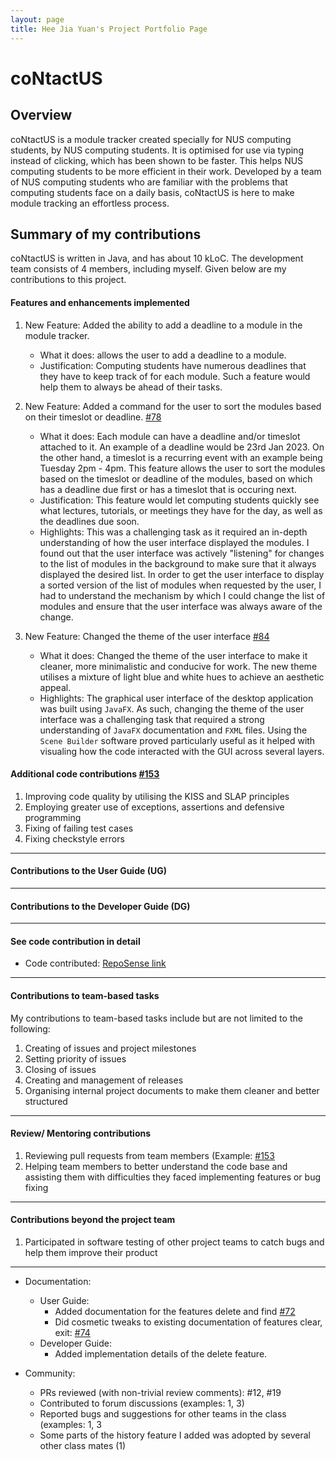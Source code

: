 ```yaml
---
layout: page
title: Hee Jia Yuan's Project Portfolio Page
---
```

# coNtactUS 

## Overview
coNtactUS is a module tracker created specially for NUS computing students, by NUS computing students. It is optimised for use via typing 
instead of clicking, which has been shown to be faster. This helps NUS computing students to be more efficient in their work. Developed by a team of NUS computing students who are familiar with the problems that computing students face on a daily basis, coNtactUS is here to make module tracking an effortless process.

## Summary of my contributions
coNtactUS is written in Java, and has about 10 kLoC. The development team consists of 4 members, including myself. Given below are my contributions to this project.

#### Features and enhancements implemented
1. New Feature: Added the ability to add a deadline to a module in the module tracker. 
   * What it does: allows the user to add a deadline to a module. 
   * Justification: Computing students have numerous deadlines that they have to keep track of for each module. Such a feature would help them to always be ahead of their tasks.
 

2. New Feature: Added a command for the user to sort the modules based on their timeslot or deadline. [\#78](https://github.com/AY2223S2-CS2103T-W10-1/tp/pull/78)
   * What it does: Each module can have a deadline and/or timeslot attached to it. An example of a deadline would be 23rd Jan 2023. On the other hand, a timeslot is a recurring event with an example being Tuesday 2pm - 4pm. This feature allows the user to sort the modules based on the timeslot or deadline of the modules, based on which has a deadline due first or has a timeslot that is occuring next. 
   * Justification: This feature would let computing students quickly see what lectures, tutorials, or meetings they have for the day, as well as the deadlines due soon.
   * Highlights: This was a challenging task as it required an in-depth understanding of how the user interface displayed the modules. I found out that the user interface was actively "listening" for changes to the list of modules in the background to make sure that it always displayed the desired list. In order to get the user interface to display a sorted version of the list of modules when requested by the user, I had to understand the mechanism by which I could change the list of modules and ensure that the user interface was always aware of the change. 
  

1. New Feature: Changed the theme of the user interface [\#84](https://github.com/AY2223S2-CS2103T-W10-1/tp/pull/84)
   * What it does: Changed the theme of the user interface to make it cleaner, more minimalistic and conducive for work. The new theme utilises a mixture of light blue and white hues to achieve an aesthetic appeal. 
   * Highlights: The graphical user interface of the desktop application was built using `JavaFX`. As such, changing the theme of the user interface was a challenging task that required a strong understanding of `JavaFX` documentation and `FXML` files. Using the `Scene Builder` software proved particularly useful as it helped with visualing how the code interacted with the GUI across several layers. 
 
#### Additional code contributions [\#153](https://github.com/AY2223S2-CS2103T-W10-1/tp/pull/153)
1. Improving code quality by utilising the KISS and SLAP principles
2. Employing greater use of exceptions, assertions and defensive programming
3. Fixing of failing test cases
4. Fixing checkstyle errors 

--------------------------------------------------------------------------------------------------------------------
#### Contributions to the User Guide (UG) 

--------------------------------------------------------------------------------------------------------------------
#### Contributions to the Developer Guide (DG) 

--------------------------------------------------------------------------------------------------------------------
#### See code contribution in detail
* Code contributed: [RepoSense link](https://nus-cs2103-ay2223s2.github.io/tp-dashboard/?search=jayhee3&breakdown=true)

 --------------------------------------------------------------------------------------------------------------------
#### Contributions to team-based tasks
My contributions to team-based tasks include but are not limited to the following: 
1. Creating of issues and project milestones
2. Setting priority of issues 
3. Closing of issues
4. Creating and management of releases  
5. Organising internal project documents to make them cleaner and better structured 

 --------------------------------------------------------------------------------------------------------------------
#### Review/ Mentoring contributions 
1. Reviewing pull requests from team members (Example: [\#153](https://github.com/AY2223S2-CS2103T-W10-1/tp/pull/153)
2. Helping team members to better understand the code base and assisting them with difficulties they faced implementing features or bug fixing 

 --------------------------------------------------------------------------------------------------------------------
#### Contributions beyond the project team
1. Participated in software testing of other project teams to catch bugs and help them improve their product 
 --------------------------------------------------------------------------------------------------------------------
* Documentation:
  * User Guide:
    * Added documentation for the features delete and find [\#72]()
    * Did cosmetic tweaks to existing documentation of features clear, exit: [\#74]()
  * Developer Guide:
    * Added implementation details of the delete feature.

* Community:
  * PRs reviewed (with non-trivial review comments): \#12, \#19
  * Contributed to forum discussions (examples: 1, 3)
  * Reported bugs and suggestions for other teams in the class (examples: 1, 3
  * Some parts of the history feature I added was adopted by several other class mates (1)

